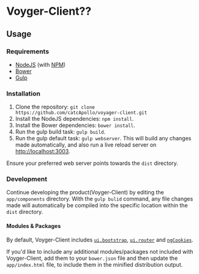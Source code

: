 # Voyger-Client??

## Usage
### Requirements
* [NodeJS](http://nodejs.org/) (with [NPM](https://www.npmjs.org/))
* [Bower](http://bower.io)
* [Gulp](http://gulpjs.com)

### Installation
1. Clone the repository: `git clone https://github.com/catcApollo/voyager-client.git`
2. Install the NodeJS dependencies: `npm install`.
3. Install the Bower dependencies: `bower install`.
4. Run the gulp build task: `gulp build`.
5. Run the gulp default task: `gulp webserver`. This will build any changes made automatically, and also run a live reload server on [http://localhost:3003](http://localhost:3003).

Ensure your preferred web server points towards the `dist` directory.

### Development
Continue developing the product(Voyger-Client) by editing the `app/components` directory. With the `gulp bulid` command, any file changes made will automatically be compiled into the specific location within the `dist` directory.

#### Modules & Packages
By default, Voyger-Client includes [`ui.bootstrap`](http://angular-ui.github.io/bootstrap/), [`ui.router`](https://github.com/angular-ui/ui-router) and [`ngCookies`](https://docs.angularjs.org/api/ngCookies). 

If you'd like to include any additional modules/packages not included with Voyger-Client, add them to your `bower.json` file and then update the `app/index.html` file, to include them in the minified distribution output.

